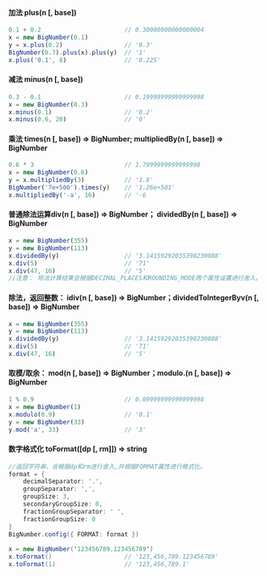 #### 加法 plus(n [, base])

```js
0.1 + 0.2                       // 0.30000000000000004
x = new BigNumber(0.1)
y = x.plus(0.2)                 // '0.3'
BigNumber(0.7).plus(x).plus(y)  // '1'
x.plus('0.1', 8)                // '0.225'
```

#### 减法 minus(n [, base])

```js
0.3 - 0.1                       // 0.19999999999999998
x = new BigNumber(0.3)
x.minus(0.1)                    // '0.2'
x.minus(0.6, 20)                // '0'
```

#### 乘法 times(n [, base]) ⇒ BigNumber; multipliedBy(n [, base]) ⇒ BigNumber

```js
0.6 * 3                         // 1.7999999999999998
x = new BigNumber(0.6)
y = x.multipliedBy(3)           // '1.8'
BigNumber('7e+500').times(y)    // '1.26e+501'
x.multipliedBy('-a', 16)        // '-6
```

#### 普通除法运算div(n [, base]) ⇒ BigNumber； dividedBy(n [, base]) ⇒ BigNumber

```js
x = new BigNumber(355)
y = new BigNumber(113)
x.dividedBy(y)                  // '3.14159292035398230088'
x.div(5)                        // '71'
x.div(47, 16)                   // '5'
//注意： 除法计算结果会根据DECIMAL_PLACES和ROUNDING_MODE两个属性设置进行舍入。
```

#### 除法，返回整数： idiv(n [, base]) ⇒ BigNumber；dividedToIntegerByv(n [, base]) ⇒ BigNumber

```js
x = new BigNumber(355)
y = new BigNumber(113)
x.dividedBy(y)                  // '3.14159292035398230088'
x.div(5)                        // '71'
x.div(47, 16)                   // '5'
```

#### 取模/取余： mod(n [, base]) ⇒ BigNumber；modulo.(n [, base]) ⇒ BigNumber

```js
1 % 0.9                         // 0.09999999999999998
x = new BigNumber(1)
x.modulo(0.9)                   // '0.1'
y = new BigNumber(33)
y.mod('a', 33)                  // '3'
```

#### 数字格式化 toFormat([dp [, rm]]) ⇒ string

```csharp
//返回字符串，会根据dp和rm进行舍入,并根据FORMAT属性进行格式化。
format = {
    decimalSeparator: '.',
    groupSeparator: ',',
    groupSize: 3,
    secondaryGroupSize: 0,
    fractionGroupSeparator: ' ',
    fractionGroupSize: 0
}
BigNumber.config({ FORMAT: format })
 
x = new BigNumber('123456789.123456789')
x.toFormat()                    // '123,456,789.123456789'
x.toFormat(1)                   // '123,456,789.1'
```

